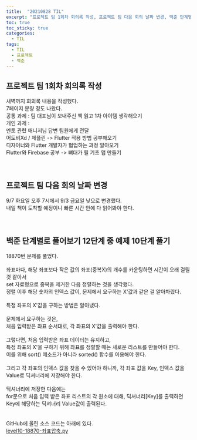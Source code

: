 ```yaml
---
title:  "20210828 TIL"
excerpt: "프로젝트 팀 1회차 회의록 작성, 프로젝트 팀 다음 회의 날짜 변경, 백준 단계별로 풀어보기 12단계 중 예제 10단계 풀기(18870번)"
toc: true
toc_sticky: true
categories:
  - TIL
tags:
  - TIL
  - 프로젝트
  - 백준
---
```


## 프로젝트 팀 1회차 회의록 작성
새벽까지 회의록 내용을 작성했다.  
7페이지 분량 정도 나왔다.  
공통 과제 : 팀 대표님이 보내주신 책 읽고 1차 아이템 생각해오기  
개인 과제 :  
멘토 관련 매니저님 답변 팀원에게 전달  
어도비Xd / 제플린 -> Flutter 적용 방법 공부해오기   
디자이너와 Flutter 개발자가 협업하는 과정 알아오기  
Flutter와 Firebase 공부 -> 뼈대가 될 기초 앱 만들기  
<br>
<br>
## 프로젝트 팀 다음 회의 날짜 변경
9/7 화요일 오후 7시에서 9/3 금요일 낮으로 변경했다.  
내일 책이 도착할 예정이니 빠른 시간 안에 다 읽어봐야 한다.  
<br>
<br>


## 백준 단계별로 풀어보기 12단계 중 예제 10단계 풀기  
18870번 문제를 풀었다.   
<br>
좌표마다, 해당 좌표보다 작은 값의 좌표(중복X)의 개수를 카운팅하면 시간이 오래 걸릴 것 같아서  
set 자료형으로 중복을 제거한 다음 정렬하는 것을 생각했다.  
정렬 이후 해당 숫자의 인덱스 값이, 문제에서 요구하는 X'값과 같은 걸 알아차렸다.  
<br>
특정 좌표의 X'값을 구하는 방법은 알아냈다.  
<br>
문제에서 요구하는 것은,  
처음 입력받은 좌표 순서대로, 각 좌표의 X'값을 출력해야 한다.  
<br>
그렇다면, 처음 입력받은 좌표 데이터는 유지하고,  
특정 좌표의 X'을 구하기 위해 좌표를 정렬할 때는 새로운 리스트를 만들어야 한다.  
이를 위해 sort() 메소드가 아니라 sorted() 함수를 이용해야 한다.  
<br>
그리고 각 좌표의 인덱스 값을 찾을 수 있어야 하니까,
각 좌표 값을 Key, 인덱스 값을 Value로 딕셔너리에 저장해야 한다.  
<br>
딕셔너리에 저장한 다음에는  
for문으로 처음 입력 받은 좌표 리스트의 각 원소에 대해, 딕셔너리\[Key]를 출력하면 Key에 해당하는 딕셔너리 Value값이 출력된다.  
<br>
<br>
GitHub에 올린 소스 코드는 아래에 있다.  
[level10-18870-좌표압축.py](https://github.com/leeryeongsong/baekjoon-step-by-step-python3/blob/main/step12/level10-18870-%EC%A2%8C%ED%91%9C%EC%95%95%EC%B6%95.py)  
<br>
